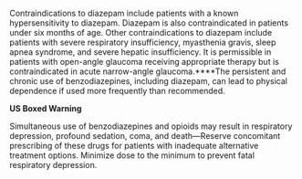 Contraindications to diazepam include patients with a known hypersensitivity to diazepam. Diazepam is also contraindicated in patients under six months of age. Other contraindications to diazepam include patients with severe respiratory insufficiency, myasthenia gravis, sleep apnea syndrome, and severe hepatic insufficiency. It is permissible in patients with open-angle glaucoma receiving appropriate therapy but is contraindicated in acute narrow-angle glaucoma.****The persistent and chronic use of benzodiazepines, including diazepam, can lead to physical dependence if used more frequently than recommended.

**US Boxed Warning**

Simultaneous use of benzodiazepines and opioids may result in respiratory depression, profound sedation, coma, and death—Reserve concomitant prescribing of these drugs for patients with inadequate alternative treatment options. Minimize dose to the minimum to prevent fatal respiratory depression.
